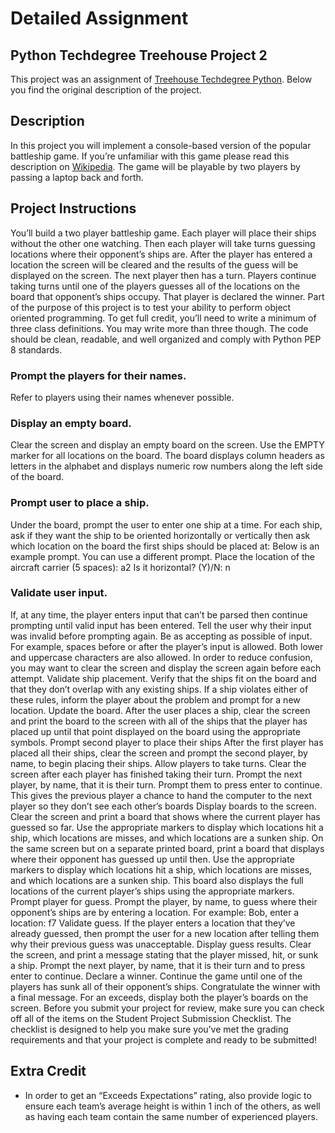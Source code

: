 # Detailed Assignment

## Python Techdegree Treehouse Project 2

This project was an assignment of [Treehouse Techdegree Python](https://teamtreehouse.com/techdegree/python-web-development). Below you find the original description of the project.

## Description

In this project you will implement a console-based version of the popular battleship game. If you’re unfamiliar with this game please read this description on [Wikipedia](https://en.wikipedia.org/wiki/Battleship_(game)#Description). The game will be playable by two players by passing a laptop back and forth.

## Project Instructions

You’ll build a two player battleship game. Each player will place their ships without the other one watching. Then each player will take turns guessing locations where their opponent’s ships are. After the player has entered a location the screen will be cleared and the results of the guess will be displayed on the screen. The next player then has a turn. Players continue taking turns until one of the players guesses all of the locations on the board that opponent’s ships occupy. That player is declared the winner.
Part of the purpose of this project is to test your ability to perform object oriented programming. To get full credit, you’ll need to write a minimum of three class definitions. You may write more than three though.
The code should be clean, readable, and well organized and comply with Python PEP 8 standards.

### Prompt the players for their names.
Refer to players using their names whenever possible.
### Display an empty board.
Clear the screen and display an empty board on the screen. Use the EMPTY marker for all locations on the board. The board displays column headers as letters in the alphabet and displays numeric row numbers along the left side of the board.
### Prompt user to place a ship.
Under the board, prompt the user to enter one ship at a time. For each ship, ask if they want the ship to be oriented horizontally or vertically then ask which location on the board the first ships should be placed at: Below is an example prompt. You can use a different prompt.
Place the location of the aircraft carrier (5 spaces): a2 Is it horizontal? (Y)/N: n
### Validate user input.
If, at any time, the player enters input that can’t be parsed then continue prompting until valid input has been entered. Tell the user why their input was invalid before prompting again.
Be as accepting as possible of input. For example, spaces before or after the player’s input is allowed. Both lower and uppercase characters are also allowed. In order to reduce confusion, you may want to clear the screen and display the screen again before each attempt.
Validate ship placement.
Verify that the ships fit on the board and that they don’t overlap with any existing ships. If a ship violates either of these rules, inform the player about the problem and prompt for a new location.
Update the board.
After the user places a ship, clear the screen and print the board to the screen with all of the ships that the player has placed up until that point displayed on the board using the appropriate symbols.
Prompt second player to place their ships
After the first player has placed all their ships, clear the screen and prompt the second player, by name, to begin placing their ships.
Allow players to take turns.
Clear the screen after each player has finished taking their turn. Prompt the next player, by name, that it is their turn. Prompt them to press enter to continue. This gives the previous player a chance to hand the computer to the next player so they don’t see each other’s boards
Display boards to the screen.
Clear the screen and print a board that shows where the current player has guessed so far. Use the appropriate markers to display which locations hit a ship, which locations are misses, and which locations are a sunken ship.
On the same screen but on a separate printed board, print a board that displays where their opponent has guessed up until then. Use the appropriate markers to display which locations hit a ship, which locations are misses, and which locations are a sunken ship. This board also displays the full locations of the current player’s ships using the appropriate markers.
Prompt player for guess.
Prompt the player, by name, to guess where their opponent’s ships are by entering a location. For example:
Bob, enter a location: f7
Validate guess.
If the player enters a location that they’ve already guessed, then prompt the user for a new location after telling them why their previous guess was unacceptable.
Display guess results.
Clear the screen, and print a message stating that the player missed, hit, or sunk a ship. Prompt the next player, by name, that it is their turn and to press enter to continue.
Declare a winner.
Continue the game until one of the players has sunk all of their opponent’s ships. Congratulate the winner with a final message. For an exceeds, display both the player’s boards on the screen.
Before you submit your project for review, make sure you can check off all of the items on the Student Project Submission Checklist. The checklist is designed to help you make sure you’ve met the grading requirements and that your project is complete and ready to be submitted!

## Extra Credit

- In order to get an “Exceeds Expectations” rating, also provide logic to ensure each team’s average height is within 1 inch of the others, as well as having each team contain the same number of experienced players.
